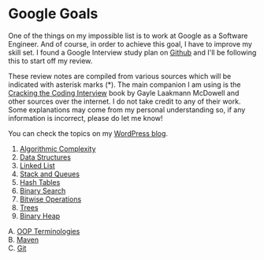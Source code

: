 # Google Goals
One of the things on my impossible list is to work at Google as a Software Engineer. And of course, in order to achieve this goal, I have to improve my skill set. I found a Google Interview study plan on [Github](https://github.com/xiewenya/google-interview-university) and I'll be following this to start off my review.

These review notes are compiled from various sources which will be indicated with asterisk marks (*). The main companion I am using is the [Cracking the Coding Interview](http://www.crackingthecodinginterview.com) book by Gayle Laakmann McDowell and other sources over the internet. I do not take credit to any of their work. Some explanations may come from my personal understanding so, if any information is incorrect, please do let me know!

You can check the topics on my [WordPress blog](https://danicanacionales.wordpress.com).

 1. [Algorithmic Complexity](https://danicanacionales.wordpress.com/2019/01/06/01-algorithmic-complexity/)
 2. [Data Structures](https://danicanacionales.wordpress.com/2019/01/06/02-data-structures/)
 3. [Linked List](https://danicanacionales.wordpress.com/2019/01/06/03-linked-list/)
 4. [Stack and Queues](https://danicanacionales.wordpress.com/2019/01/06/04-stack-and-queue/)
 5. [Hash Tables](https://danicanacionales.wordpress.com/2019/01/08/05-hash-table/)
 6. [Binary Search](https://danicanacionales.wordpress.com/2019/01/12/06-binary-search/)
 7. [Bitwise Operations](https://danicanacionales.wordpress.com/2019/01/20/07-bitwise-operations/)
 8. [Trees](https://danicanacionales.wordpress.com/2019/02/02/08-trees/)
 9. [Binary Heap](https://danicanacionales.wordpress.com/2019/02/06/09-binary-heap/)

 A. [OOP Terminologies](https://danicanacionales.wordpress.com/2019/03/30/a-oop-terminologies/) <br/>
 B. [Maven](https://danicanacionales.wordpress.com/2019/03/31/b-maven/) <br/>
 C. [Git](https://danicanacionales.wordpress.com/2019/04/01/c-git/)
